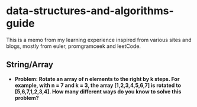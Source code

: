 # data-structures-and-algorithms-guide

This is a memo from my learning experience inspired from various sites and blogs, mostly from euler, promgramceek and leetCode.  


String/Array
---

* __Problem: Rotate an array of n elements to the right by k steps. For example, with n = 7 and k = 3, the array [1,2,3,4,5,6,7] is rotated to [5,6,7,1,2,3,4]. How many different ways do you know to solve this problem?__
